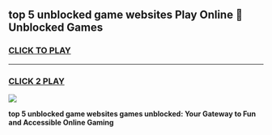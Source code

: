 
## top 5 unblocked game websites Play Online 👋 Unblocked Games
<h3>
<a href="https://premium.freeplayer.one?title=top_5_unblocked_game_websites&ref=19F">CLICK TO PLAY</a></h3>
<hr>

<h3>
<a href="https://premium.freeplayer.one?title=top_5_unblocked_game_websites&ref=19F">CLICK 2 PLAY</a>
  
</h3>

<a href="https://premium.freeplayer.one?title=top_5_unblocked_game_websites&ref=19F"><img src="https://clearcache.store/games.png"></a>


**top 5 unblocked game websites games unblocked: Your Gateway to Fun and Accessible Online Gaming**
